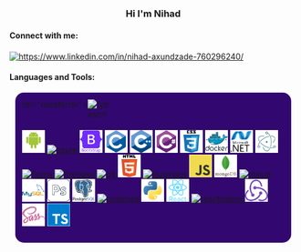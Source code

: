 <h3 align="center">Hi I'm Nihad</h3>




<h4 align="left">Connect with me:</h4>
<p align="left">
    <a href="https://www.linkedin.com/in/nihad-axundzade-760296240/" target="blank"><img align="center"
            src="https://raw.githubusercontent.com/rahuldkjain/github-profile-readme-generator/master/src/images/icons/Social/linked-in-alt.svg"
            alt="https://www.linkedin.com/in/nihad-axundzade-760296240/" height="30" width="40" /></a>
</p>

<h4 align="left">Languages and Tools:</h4>
<div style="display: flex; flex-wrap: wrap-reverse; margin: 10px; padding: 12px; border-radius: 15px; background-color: #32076f;">
    <p align="left"> <a href="https://developer.android.com" target="_blank" rel="noreferrer"> <img
                src="https://raw.githubusercontent.com/devicons/devicon/master/icons/android/android-original-wordmark.svg"
                alt="android" width="40" height="40" /> </a> <a href="https://azure.microsoft.com/en-in/"
            target="_blank" rel="noreferrer"> <img
                src="https://www.vectorlogo.zone/logos/microsoft_azure/microsoft_azure-icon.svg" alt="azure" width="40"
                height="40" /> </a> <a href="https://getbootstrap.com" target="_blank" rel="noreferrer"> <img
                src="https://raw.githubusercontent.com/devicons/devicon/master/icons/bootstrap/bootstrap-plain-wordmark.svg"
                alt="bootstrap" width="40" height="40" /> </a> <a href="https://www.cprogramming.com/" target="_blank"
            rel="noreferrer"> <img
                src="https://raw.githubusercontent.com/devicons/devicon/master/icons/c/c-original.svg" alt="c"
                width="40" height="40" /> </a> <a href="https://www.w3schools.com/cpp/" target="_blank"
            rel="noreferrer"> <img
                src="https://raw.githubusercontent.com/devicons/devicon/master/icons/cplusplus/cplusplus-original.svg"
                alt="cplusplus" width="40" height="40" /> </a> <a href="https://www.w3schools.com/cs/" target="_blank"
            rel="noreferrer"> <img
                src="https://raw.githubusercontent.com/devicons/devicon/master/icons/csharp/csharp-original.svg"
                alt="csharp" width="40" height="40" /> </a> <a href="https://www.w3schools.com/css/" target="_blank"
            rel="noreferrer"> <img
                src="https://raw.githubusercontent.com/devicons/devicon/master/icons/css3/css3-original-wordmark.svg"
                alt="css3" width="40" height="40" /> </a> <a href="https://www.docker.com/" target="_blank"
            rel="noreferrer"> <img
                src="https://raw.githubusercontent.com/devicons/devicon/master/icons/docker/docker-original-wordmark.svg"
                alt="docker" width="40" height="40" /> </a> <a href="https://dotnet.microsoft.com/" target="_blank"
            rel="noreferrer"> <img
                src="https://raw.githubusercontent.com/devicons/devicon/master/icons/dot-net/dot-net-original-wordmark.svg"
                alt="dotnet" width="40" height="40" /> </a> <a href="https://www.electronjs.org" target="_blank"
            rel="noreferrer"> <img
                src="https://raw.githubusercontent.com/devicons/devicon/master/icons/electron/electron-original.svg"
                alt="electron" width="40" height="40" /> </a> <a href="https://www.figma.com/" target="_blank"
            rel="noreferrer"> <img src="https://www.vectorlogo.zone/logos/figma/figma-icon.svg" alt="figma" width="40"
                height="40" /> </a> <a href="https://firebase.google.com/" target="_blank" rel="noreferrer"> <img
                src="https://www.vectorlogo.zone/logos/firebase/firebase-icon.svg" alt="firebase" width="40"
                height="40" /> </a> <a href="https://git-scm.com/" target="_blank" rel="noreferrer"> <img
                src="https://www.vectorlogo.zone/logos/git-scm/git-scm-icon.svg" alt="git" width="40" height="40" />
        </a> <a href="https://www.w3.org/html/" target="_blank" rel="noreferrer"> <img
                src="https://raw.githubusercontent.com/devicons/devicon/master/icons/html5/html5-original-wordmark.svg"
                alt="html5" width="40" height="40" /> </a> <a href="https://www.adobe.com/in/products/illustrator.html"
            target="_blank" rel="noreferrer"> <img
                src="https://www.vectorlogo.zone/logos/adobe_illustrator/adobe_illustrator-icon.svg" alt="illustrator"
                width="40" height="40" /> </a> <a href="https://developer.mozilla.org/en-US/docs/Web/JavaScript"
            target="_blank" rel="noreferrer"> <img
                src="https://raw.githubusercontent.com/devicons/devicon/master/icons/javascript/javascript-original.svg"
                alt="javascript" width="40" height="40" /> </a> <a href="https://www.mongodb.com/" target="_blank"
            rel="noreferrer"> <img
                src="https://raw.githubusercontent.com/devicons/devicon/master/icons/mongodb/mongodb-original-wordmark.svg"
                alt="mongodb" width="40" height="40" /> </a> <a href="https://www.microsoft.com/en-us/sql-server"
            target="_blank" rel="noreferrer"> <img
                src="https://www.svgrepo.com/show/303229/microsoft-sql-server-logo.svg" alt="mssql" width="40"
                height="40" /> </a> <a href="https://www.mysql.com/" target="_blank" rel="noreferrer"> <img
                src="https://raw.githubusercontent.com/devicons/devicon/master/icons/mysql/mysql-original-wordmark.svg"
                alt="mysql" width="40" height="40" /> </a> <a href="https://www.photoshop.com/en" target="_blank"
            rel="noreferrer"> <img
                src="https://raw.githubusercontent.com/devicons/devicon/master/icons/photoshop/photoshop-line.svg"
                alt="photoshop" width="40" height="40" /> </a> <a href="https://www.postgresql.org" target="_blank"
            rel="noreferrer"> <img
                src="https://raw.githubusercontent.com/devicons/devicon/master/icons/postgresql/postgresql-original-wordmark.svg"
                alt="postgresql" width="40" height="40" /> </a> <a href="https://postman.com" target="_blank"
            rel="noreferrer"> <img src="https://www.vectorlogo.zone/logos/getpostman/getpostman-icon.svg" alt="postman"
                width="40" height="40" /> </a> <a href="https://www.python.org" target="_blank" rel="noreferrer"> <img
                src="https://raw.githubusercontent.com/devicons/devicon/master/icons/python/python-original.svg"
                alt="python" width="40" height="40" /> </a> <a href="https://reactjs.org/" target="_blank"
            rel="noreferrer"> <img
                src="https://raw.githubusercontent.com/devicons/devicon/master/icons/react/react-original-wordmark.svg"
                alt="react" width="40" height="40" /> </a> <a href="https://reactnative.dev/" target="_blank"
            rel="noreferrer"> <img src="https://reactnative.dev/img/header_logo.svg" alt="reactnative" width="40"
                height="40" /> </a> <a href="https://redux.js.org" target="_blank" rel="noreferrer"> <img
                src="https://raw.githubusercontent.com/devicons/devicon/master/icons/redux/redux-original.svg"
                alt="redux" width="40" height="40" /> </a> <a href="https://sass-lang.com" target="_blank"
            rel="noreferrer"> <img
                src="https://raw.githubusercontent.com/devicons/devicon/master/icons/sass/sass-original.svg" alt="sass"
                width="40" height="40" /> </a> <a href="https://www.typescriptlang.org/" target="_blank"
            rel="noreferrer"> <img
                src="https://raw.githubusercontent.com/devicons/devicon/master/icons/typescript/typescript-original.svg"
                alt="typescript" width="40" height="40" /> </a> </p>
            rel="noreferrer"> <img
                src="https://raw.githubusercontent.com/devicons/devicon/master/icons/typescript/typescript-original.svg](https://github.com/user-attachments/assets/fbf5e7c2-f9f0-4a1f-af4f-65fb6cbdbf56"
                alt="typescript" width="40" height="40" /> </a> </p>

</div>
